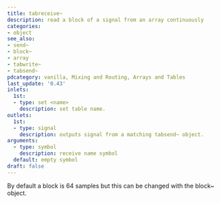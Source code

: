 ```yaml
---
title: tabreceive~
description: read a block of a signal from an array continuously
categories:
- object
see_also:
- send~
- block~
- array
- tabwrite~
- tabsend~
pdcategory: vanilla, Mixing and Routing, Arrays and Tables
last_update: '0.43'
inlets:
  1st:
  - type: set <name>
    description: set table name.
outlets:
  1st:
  - type: signal
    description: outputs signal from a matching tabsend~ object.
arguments:
  - type: symbol
    description: receive name symbol 
  default: empty symbol
draft: false
---
```

By default a block is 64 samples but this can be changed with the block~ object.
